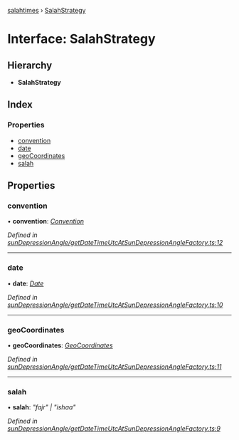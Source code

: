 [salahtimes](../README.md) › [SalahStrategy](salahstrategy.md)

# Interface: SalahStrategy

## Hierarchy

* **SalahStrategy**

## Index

### Properties

* [convention](salahstrategy.md#convention)
* [date](salahstrategy.md#date)
* [geoCoordinates](salahstrategy.md#geocoordinates)
* [salah](salahstrategy.md#salah)

## Properties

###  convention

• **convention**: *[Convention](convention.md)*

*Defined in [sunDepressionAngle/getDateTimeUtcAtSunDepressionAngleFactory.ts:12](https://github.com/doniseferi/salahtimes/blob/83ca079/src/sunDepressionAngle/getDateTimeUtcAtSunDepressionAngleFactory.ts#L12)*

___

###  date

• **date**: *[Date](__global.date.md)*

*Defined in [sunDepressionAngle/getDateTimeUtcAtSunDepressionAngleFactory.ts:10](https://github.com/doniseferi/salahtimes/blob/83ca079/src/sunDepressionAngle/getDateTimeUtcAtSunDepressionAngleFactory.ts#L10)*

___

###  geoCoordinates

• **geoCoordinates**: *[GeoCoordinates](geocoordinates.md)*

*Defined in [sunDepressionAngle/getDateTimeUtcAtSunDepressionAngleFactory.ts:11](https://github.com/doniseferi/salahtimes/blob/83ca079/src/sunDepressionAngle/getDateTimeUtcAtSunDepressionAngleFactory.ts#L11)*

___

###  salah

• **salah**: *"fajr" | "ishaa"*

*Defined in [sunDepressionAngle/getDateTimeUtcAtSunDepressionAngleFactory.ts:9](https://github.com/doniseferi/salahtimes/blob/83ca079/src/sunDepressionAngle/getDateTimeUtcAtSunDepressionAngleFactory.ts#L9)*

